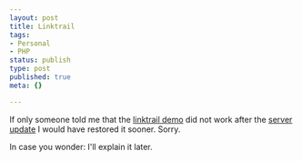 ```yaml
---
layout: post
title: Linktrail
tags:
- Personal
- PHP
status: publish
type: post
published: true
meta: {}

---
```

<p>
If only someone told me that the <a href="http://linktrail.gnegg.ch">linktrail demo</a> did not work after the <a href="http://www.gnegg.ch/archives/110-Speed-up.html">server update</a> I would have restored it sooner. Sorry.
</p>
<p>
In case you wonder: I'll explain it later.
</p>
